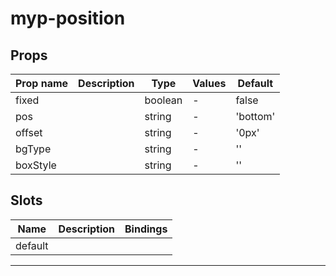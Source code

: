 # myp-position

## Props

| Prop name | Description | Type    | Values | Default  |
| --------- | ----------- | ------- | ------ | -------- |
| fixed     |             | boolean | -      | false    |
| pos       |             | string  | -      | 'bottom' |
| offset    |             | string  | -      | '0px'    |
| bgType    |             | string  | -      | ''       |
| boxStyle  |             | string  | -      | ''       |

## Slots

| Name    | Description | Bindings |
| ------- | ----------- | -------- |
| default |             |          |

---
